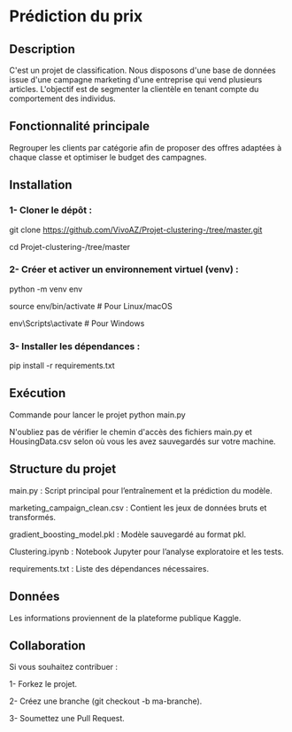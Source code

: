 # Prédiction du prix 

## Description 
C'est un  projet de classification. Nous disposons d'une base de données issue d'une campagne marketing d'une entreprise qui vend plusieurs articles. L'objectif est de segmenter la clientèle en tenant compte du comportement des individus. 

## Fonctionnalité principale 
Regrouper les clients par catégorie afin de proposer des offres adaptées à chaque classe et optimiser le budget des campagnes.  

## Installation 

### 1- Cloner le dépôt : 
git clone https://github.com/VivoAZ/Projet-clustering-/tree/master.git 

cd Projet-clustering-/tree/master  

### 2- Créer et activer un environnement virtuel (venv) : 
python -m venv env 

source env/bin/activate  # Pour Linux/macOS 

env\Scripts\activate     # Pour Windows 

### 3- Installer les dépendances : 
pip install -r requirements.txt

## Exécution 
Commande pour lancer le projet 
python main.py 

N'oubliez pas de vérifier le chemin d'accès des fichiers main.py et HousingData.csv selon où vous les avez sauvegardés sur votre machine. 

## Structure du projet
main.py : Script principal pour l’entraînement et la prédiction du modèle. 

marketing_campaign_clean.csv : Contient les jeux de données bruts et transformés. 

gradient_boosting_model.pkl : Modèle sauvegardé au format pkl.

Clustering.ipynb : Notebook Jupyter pour l’analyse exploratoire et les tests. 

requirements.txt : Liste des dépendances nécessaires. 

## Données
Les informations proviennent de la plateforme publique Kaggle.

## Collaboration
Si vous souhaitez contribuer :

1- Forkez le projet. 

2- Créez une branche (git checkout -b ma-branche).

3- Soumettez une Pull Request. 
